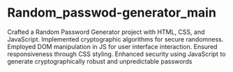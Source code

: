 # Random_passwod-generator_main
Crafted a Random Password Generator project with HTML, CSS, and JavaScript. Implemented cryptographic algorithms for secure randomness. Employed DOM manipulation in JS for user interface interaction. Ensured responsiveness through CSS styling. Enhanced security using JavaScript to generate cryptographically robust and unpredictable passwords
